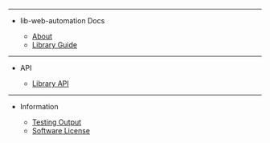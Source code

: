 <!-- _sidebar.md -->

<hr>

- lib-web-automation Docs

	- [About](external/readme.md)
	- [Library Guide](guides/guide.md)

<hr>

- API

	- [Library API](api/api.md)

<hr>

- Information

	- [Testing Output](external/testing-output.md)
	- [Software License](external/license.md)
